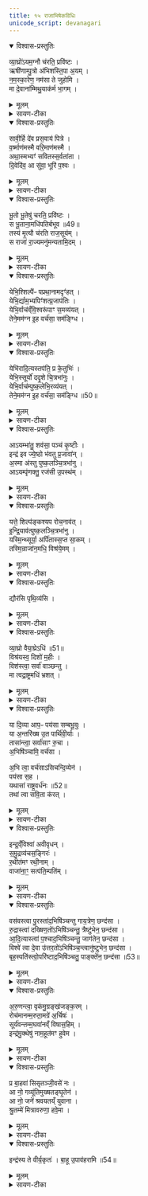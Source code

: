 ```yaml
---
title: १५ राजाभिषेकविधिः
unicode_script: devanagari
---
```


<details open><summary>विश्वास-प्रस्तुतिः</summary>

व्या॒घ्रो॑ऽयम॒ग्नौ च॑रति॒ प्रवि॑ष्टः ।  
ऋषी॑णाम्पु॒त्रो अ॑भिशस्ति॒पा अ॒यम् ।   
न॒म॒स्का॒रेण॒ नम॑सा ते जुहोमि ।  
मा दे॒वाना॑म्मिथु॒याक॑र्म भा॒गम् ।  
</details>

<details><summary>मूलम्</summary>

व्या॒घ्रो॑ऽयम॒ग्नौ च॑रति॒ प्रवि॑ष्टः ।  
ऋषी॑णाम्पु॒त्रो अ॑भिशस्ति॒पा अ॒यम् ।   
न॒म॒स्का॒रेण॒ नम॑सा ते जुहोमि ।  
मा दे॒वाना॑म्मिथु॒याक॑र्म भा॒गम् ।  
</details>

<details><summary>सायण-टीका</summary>

(SB) 1चतुर्दशेऽप्तोर्यामोऽभिहितः । अथ पञ्चदशषोडशसप्तदशेष्वनुवाकेषु यज्ञसंयुक्तालौकिको राजाभिषेकोऽभिधीयते । तत्रास्मिन्ननुवाके तावदादौ होममन्त्रा उच्यन्ते । कल्पः - 'व्याघ्रोऽयमग्नाविति सप्ताहुतीर्हुत्वा' इति । तत्र प्रथमामृचमाह - अयमभिषेकार्हो राजाऽस्मिन्नाहुत्याधारेऽग्नौ प्रविष्टो व्याघ्रवदप्रधृष्यो भूत्वा लोके चरति । सोऽयमृषीणामृत्विजां पुत्रः, अभिषेकसंस्कारेण तैरुत्पादितत्वात् । अभिशस्तिपाः पापेभ्यः पाता रक्षिता भवत्विति शेषः । हेऽग्ने ते तव नमस्कारेण यूक्तोऽहं नमसा उपनतेन हविषा जुहोमि । देवानां भागं मिथुया कर्म यथा मिथ्या भवति तथा वयं मा कर्ष्म किंतु सत्यमेव कुर्म इत्यर्थः ॥
</details>

<details open><summary>विश्वास-प्रस्तुतिः</summary>

सावी॒र्हि दे॑व प्रस॒वाय॑ पित्रे ।   
व॒र्ष्माण॑मस्मै वरि॒माण॑मस्मै ।  
अथा॒स्मभ्यꣳ॑ सवितस्स॒र्वता॑ता ।  
दि॒वेदि॑व॒ आ सु॑वा॒ भूरि॑ प॒श्वः ।  
</details>

<details><summary>मूलम्</summary>

सावी॒र्हि दे॑व प्रस॒वाय॑ पित्रे ।   
व॒र्ष्माण॑मस्मै वरि॒माण॑मस्मै ।  
अथा॒स्मभ्यꣳ॑ सवितस्स॒र्वता॑ता ।  
दि॒वेदि॑व॒ आ सु॑वा॒ भूरि॑ प॒श्वः ।  
</details>

<details><summary>सायण-टीका</summary>

2अथ द्वितीयामाह - हे देव प्रसवाय प्रजानां प्रेरकाय पित्रे पालकायास्मै राज्ञे वर्ष्माणं सावीर्हि सर्वथा प्रेरय । अस्य राज्ञो देहो यथा सर्वान्पालयति तथा त्वमनुगृहाणेत्यर्थः । किं चास्मै राज्ञे वरिमाणमुरुत्वं राज्यविस्तारं सावीः प्रेरय अनुजानीहि । अथ अनन्तरं हे सवितः सर्वे देवास्तायन्ते विस्तीर्यन्त एष्विति सर्वताता ये यज्ञास्तेषु सर्वताता अस्मभ्यमस्मदर्थं भूरिपश्वः भृरीन्बहुलान्पशून् आसुव सर्वतः प्रेरय ॥
</details>

<details open><summary>विश्वास-प्रस्तुतिः</summary>

भू॒तो भू॒तेषु॑ चरति॒ प्रवि॑ष्टः ।  
स भू॒ताना॒मधि॑पतिर्बभूव ॥49॥  
तस्य॑ मृ॒त्यौ च॑रति राज॒सूय॑म् ।   
स राजा॑ रा॒ज्यमनु॑मन्यतामि॒दम् ।
</details>

<details><summary>मूलम्</summary>

भू॒तो भू॒तेषु॑ चरति॒ प्रवि॑ष्टः ।  
स भू॒ताना॒मधि॑पतिर्बभूव ॥49॥  
तस्य॑ मृ॒त्यौ च॑रति राज॒सूय॑म् ।   
स राजा॑ रा॒ज्यमनु॑मन्यतामि॒दम् ।
</details>

<details><summary>सायण-टीका</summary>

3अथ तृतीयामाह - भूतेषु प्राणिजातेषु मध्ये प्रविष्टोऽयं भूतः स्वयमुद्भूतश्चरति सर्वनियामकत्वेन प्रवर्तते । अत एव भूतानां प्राणिनां सर्वेषामधिपतिः स्वामी बभूव । तस्य राज्ञो मृत्यौ दुष्टशिक्षारूपमरणनिमित्तभूते सति राजसूयं चरति । राजा सूयतेऽभिषिच्यतेऽस्मिन्कर्मणीति राजसूयाख्यमिममभिषेकमिदं कर्म च दुष्टशिक्षार्थं प्रवर्तत इत्यर्थः । सोऽभिषिक्तो राजा राज्यमिदमनुमन्यतां दुष्टशिक्षाशिष्टपरिपालनरूपं यद्राजकृत्यं तदङ्गीकरोतु ॥
</details>

<details open><summary>विश्वास-प्रस्तुतिः</summary>

येभि॒श्शिल्पै॑ᳶ पप्रथा॒नामदृꣳ॑हत् ।  
येभि॒र्द्याम॒भ्यपिꣳ॑शत्प्र॒जाप॑तिः ।  
येभि॒र्वाच॑व्ँवि॒श्वरू॑पाꣳ स॒मव्य॑यत् ।  
तेने॒मम॑ग्न इ॒ह वर्च॑सा॒ सम॑ङ्ग्धि ।  
</details>

<details><summary>मूलम्</summary>

येभि॒श्शिल्पै॑ᳶ पप्रथा॒नामदृꣳ॑हत् ।  
येभि॒र्द्याम॒भ्यपिꣳ॑शत्प्र॒जाप॑तिः ।  
येभि॒र्वाच॑व्ँवि॒श्वरू॑पाꣳ स॒मव्य॑यत् ।  
तेने॒मम॑ग्न इ॒ह वर्च॑सा॒ सम॑ङ्ग्धि ।  
</details>

<details><summary>सायण-टीका</summary>

4अथ चतुर्थीमाह - प्रजापतिर्येभिः शिल्पैः कौशलैः पप्रथानां विस्तारयुक्तामिमां पृथिवीमदृंहत् दृढीकृतवान्, तथा येभिः कर्मकौशलैर्द्यां द्युलोकमभ्यपिंशत् अभितश्चन्द्रतारकादिभिः सुरूपामकरोत्, तथा येभिर्यैः कर्मकौशलैर्वाचमिमामुच्चार्यमाणां विश्वरूपां नानापदार्थवाचकत्वेनानेकरूपां समव्ययत् सम्यक्संपादितवान्, तेन तथाविधकौशलजातेन वर्चसा तद्योगेन बलेन च हेऽग्ने इमं राजानमिह लोके समङ्ग्धि समर्थं कुरु, तथाविधसामर्थ्येन संयोजयेत्यर्थः ॥
</details>

<details open><summary>विश्वास-प्रस्तुतिः</summary>

येभि॑रादि॒त्यस्तप॑ति॒ प्र के॒तुभिः॑ ।  
येभि॒स्सूर्यो॑ ददृ॒शे चि॒त्रभा॑नुः ।   
येभि॒र्वाच॑म्पुष्क॒लेभि॒रव्य॑यत् ।  
तेने॒मम॑ग्न इ॒ह वर्च॑सा॒ सम॑ङ्ग्धि ॥50॥  
</details>

<details><summary>मूलम्</summary>

येभि॑रादि॒त्यस्तप॑ति॒ प्र के॒तुभिः॑ ।  
येभि॒स्सूर्यो॑ ददृ॒शे चि॒त्रभा॑नुः ।   
येभि॒र्वाच॑म्पुष्क॒लेभि॒रव्य॑यत् ।  
तेने॒मम॑ग्न इ॒ह वर्च॑सा॒ सम॑ङ्ग्धि ॥50॥  
</details>

<details><summary>सायण-टीका</summary>

5अथ पञ्चमीमाह - येभिः प्रकेतुभिः प्रकृष्टतेजोविशेषैरयमादित्यः सर्वत्र तापं करोति, किंच येभिर्यैस्तेजोविशेषैः सूर्यश्चित्रभानुर्हृदये विचित्ररश्मियुक्तोऽयमिति प्राणिभिर्दृश्यते, येभिर्यैस्तेजोविशेषैः पुष्कलैः संपूर्णैर्वाचं शब्दात्मिकामव्ययत् विविधां परिवृतां सर्वो जन्तुरकरोत् । तेनेत्यादि पूर्ववत् ॥
</details>

<details open><summary>विश्वास-प्रस्तुतिः</summary>

आऽयम्भा॑तु॒ शव॑सा॒ पञ्च॑ कृ॒ष्टीः ।  
इन्द्र॑ इव ज्ये॒ष्ठो भ॑वतु प्र॒जावा॑न् ।  
अ॒स्मा अ॑स्तु पुष्क॒लञ्चि॒त्रभा॑नु ।  
आऽयम्पृ॑णक्तु॒ रज॑सी उ॒पस्थ॑म् ।   
</details>

<details><summary>मूलम्</summary>

आऽयम्भा॑तु॒ शव॑सा॒ पञ्च॑ कृ॒ष्टीः ।  
इन्द्र॑ इव ज्ये॒ष्ठो भ॑वतु प्र॒जावा॑न् ।  
अ॒स्मा अ॑स्तु पुष्क॒लञ्चि॒त्रभा॑नु ।  
आऽयम्पृ॑णक्तु॒ रज॑सी उ॒पस्थ॑म् ।   
</details>

<details><summary>सायण-टीका</summary>

6अथ षष्ठीमाह - अयं राजा शवसा बलेन पञ्च कृष्टीः पञ्चसंख्याकान्मनुष्यान्निषादपञ्चमाब्राह्मणादिवर्णविशेषानाभातु समन्ताद्दीपयतु । किंचायं राजा स्वयमिन्द्र इव ज्येष्ठः प्रशस्यतमः प्रजावान् स्वाधीनप्रजायुक्तो भवतु । अस्मै राज्ञे विद्यमानं सर्ववस्तुजातं पुष्कलं संपूर्णं चित्रभानु विचित्रत्वेन भासमानं स्वस्वकार्यक्षममस्तु । किंचायं राजा रजसी रञ्जनात्मिके द्यावापृथिव्यावुपस्थं तत्समीपस्थितमन्तरिक्षं च आपृणक्तु तेजसा सर्वतः प्राप्नोतु पालयत्वित्यर्थः ॥
</details>

<details open><summary>विश्वास-प्रस्तुतिः</summary>

यत्ते॒ शिल्प॑ङ्कश्यप रोच॒नाव॑त् ।  
इ॒न्द्रि॒याव॑त्पुष्क॒लञ्चि॒त्रभा॑नु ।  
यस्मि॒न्थ्सूर्या॒ अर्पि॑तास्स॒प्त सा॒कम् ।   
तस्मि॒न्राजा॑न॒मधि॒ विश्र॑ये॒मम् ।  
</details>

<details><summary>मूलम्</summary>

यत्ते॒ शिल्प॑ङ्कश्यप रोच॒नाव॑त् ।  
इ॒न्द्रि॒याव॑त्पुष्क॒लञ्चि॒त्रभा॑नु ।  
यस्मि॒न्थ्सूर्या॒ अर्पि॑तास्स॒प्त सा॒कम् ।   
तस्मि॒न्राजा॑न॒मधि॒ विश्र॑ये॒मम् ।  
</details>

<details><summary>सायण-टीका</summary>

7अथ सप्तमीमाह - हे कश्यपाख्य प्रजापते ते तव यच्छिल्पं कर्मकौशलं रोचनावद्दीप्तिमत् इन्द्रियावद्वीर्योपेतं पुष्कलं संपूर्णं चित्रभानु विचित्रत्वेन भासमानम् । किंच यस्मिंस्त्वदीये शिल्पे सप्तसंख्याकाः सूर्याः साकमर्पिताः सहावस्थापिताः । ते च सप्त सूर्या आरण्यकाण्डे 'आरोगो भ्राज' इत्यनुवाके प्रपञ्चिताः । तस्मिन् शिल्पे इमं राजानं अधिविश्रय अधिकत्वेनाश्रितं कुरु ॥
</details>

<details open><summary>विश्वास-प्रस्तुतिः</summary>

द्यौर॑सि पृथि॒व्य॑सि ।
</details>

<details><summary>मूलम्</summary>

द्यौर॑सि पृथि॒व्य॑सि ।
</details>

<details><summary>सायण-टीका</summary>

8कल्पः - 'द्यौरसि पृथिव्यसीति यजमानायतने शार्दूलचर्म प्राचीनग्रीवमुत्तरलोमास्तृणाति, इति । हे शार्दूलचर्म त्वं द्युलोकरूपमसि भूलोकरूपमसि ।
</details>

<details open><summary>विश्वास-प्रस्तुतिः</summary>

व्या॒घ्रो वैया॒घ्रेऽधि॑ ॥51॥  
विश्र॑यस्व॒ दिशो॑ म॒हीः ।  
विश॑स्त्वा॒ सर्वा॑ वाञ्छन्तु ।  
मा त्वद्रा॒ष्ट्रमधि॑ भ्रशत् ।  
</details>

<details><summary>मूलम्</summary>

व्या॒घ्रो वैया॒घ्रेऽधि॑ ॥51॥  
विश्र॑यस्व॒ दिशो॑ म॒हीः ।  
विश॑स्त्वा॒ सर्वा॑ वाञ्छन्तु ।  
मा त्वद्रा॒ष्ट्रमधि॑ भ्रशत् ।  
</details>

<details><summary>सायण-टीका</summary>

कल्पः - "तस्मिन्राजोपविशति 'व्याघ्रोवैयाघ्रे' इत्यासीनमभिमन्त्रयते" इति । हे राजन्, त्वं व्याध्रवदप्रधृष्यो भूत्वा व्याघ्रसंबन्धिनि चर्मण्यधि उपरिस्थितो महीर्महतीर्दिशः प्राच्यादिका विश्रयस्व विशेषणाश्रितो भव । सर्वा विशः प्रजास्त्वां वाञ्छन्तु कामयन्तु । इदं राष्ट्रं त्वत् माऽधिभ्रशत् त्वत्सकाशाद्भ्रष्टं मा भूत् ॥
</details>

<details open><summary>विश्वास-प्रस्तुतिः</summary>

या दि॒व्या आप॒ᳶ पय॑सा सम्बभू॒वुः ।   
या अ॒न्तरि॑ख्ष उ॒त पार्थि॑वी॒र्याः ।  
तासा॑न्त्वा॒ सर्वा॑साꣳ रु॒चा ।   
अ॒भिषि॑ञ्चामि॒ वर्च॑सा ।   

अ॒भि त्वा॒ वर्च॑साऽसिचन्दि॒व्येन॑ ।  
पय॑सा स॒ह ।   
यथासा॑ राष्ट्र॒वर्ध॑नः ॥52॥   
तथा॑ त्वा सवि॒ता क॑रत् ।  
</details>

<details><summary>मूलम्</summary>

या दि॒व्या आप॒ᳶ पय॑सा सम्बभू॒वुः ।   
या अ॒न्तरि॑ख्ष उ॒त पार्थि॑वी॒र्याः ।  
तासा॑न्त्वा॒ सर्वा॑साꣳ रु॒चा ।   
अ॒भिषि॑ञ्चामि॒ वर्च॑सा ।   

अ॒भि त्वा॒ वर्च॑साऽसिचन्दि॒व्येन॑ ।  
पय॑सा स॒ह ।   
यथासा॑ राष्ट्र॒वर्ध॑नः ॥52॥   
तथा॑ त्वा सवि॒ता क॑रत् ।  
</details>

<details><summary>सायण-टीका</summary>

9कल्पः - "अथैनं तोक्मावास्ताभिर्दूर्वावास्ताभिर्वाऽद्भिरभिषिञ्चति 'या दिव्या आपः' इति प्रतिपद्यापाङ्क्तात्" इति । यास्वप्सु तोक्मानि व्रीह्यङ्कुराण्यवास्तानि प्रक्षिप्तानि ता आपस्तोक्मावास्ता एवं दूर्वावास्ता अपि । दिव्या दिवि भवा आपो याः पयसा क्षीरेण सह संबभूवुः । अन्तरिक्षे याः संबभूवुः । उत अपिच पार्थिवीः पृथिव्यामुत्पन्ना या आपस्तासां सर्वासां रुचा दीप्त्या वर्चसा बलेन हे राजंस्त्वामभिषिञ्चामि ।  

पयसा दिव्येन सह वर्चसा बलेन त्वामभितः सिचं सर्वतः सिक्तं करोमि । यथा लोके सविता स्वयं राष्ट्रवर्धन आस तथा त्वामपि राष्ट्रवर्धनं करोतु ।
</details>

<details open><summary>विश्वास-प्रस्तुतिः</summary>

इन्द्र॒व्ँविश्वा॑ अवीवृधन् ।  
स॒मु॒द्रव्य॑चस॒ङ्गिरः॑ ।  
र॒थीत॑मꣳ रथी॒नाम् ।  
वाजा॑ना॒ꣳ॒ सत्प॑ति॒म्पति॑म् ।
</details>

<details><summary>मूलम्</summary>

इन्द्र॒व्ँविश्वा॑ अवीवृधन् ।  
स॒मु॒द्रव्य॑चस॒ङ्गिरः॑ ।  
र॒थीत॑मꣳ रथी॒नाम् ।  
वाजा॑ना॒ꣳ॒ सत्प॑ति॒म्पति॑म् ।
</details>

<details><summary>सायण-टीका</summary>

विश्वा गिरः सर्वाः स्तुतिरूपा वाचस्त्वामवीवृधन् वर्धितवत्यः । कीदृशं त्वाम्? इद्रं परमैश्वर्ययुक्तं समुद्रव्यचसं समुद्रवद्व्यापिनं रथीनां रथीतमम् रथयुक्तानां राज्ञां मध्येऽतिशयेन रथस्वामिनं वाजानामन्नानां पतिं पालकं तथा सत्पतिं सन्मार्गवर्तिनां फालकम् ।
</details>

<details open><summary>विश्वास-प्रस्तुतिः</summary>

वस॑वस्त्वा पु॒रस्ता॑द॒भिषि॑ञ्चन्तु गाय॒त्रेण॒ छन्द॑सा ।  
रु॒द्रास्त्वा॑ दख्षिण॒तो॑ऽभिषि॑ञ्चन्तु॒ त्रैष्टु॑भेन॒ छन्द॑सा ।  
आ॒दि॒त्यास्त्वा॑ प॒श्चाद॒भिषि॑ञ्चन्तु॒ जाग॑तेन॒ छन्द॑सा ।  
विश्वे॑ त्वा दे॒वा उ॑त्तर॒तो॑ऽभिषि॑ञ्च॒न्त्वानु॑ष्टुभेन॒ छन्द॑सा ।  
बृह॒स्पति॑स्त्वो॒परि॑ष्टाद॒भिषि॑ञ्चतु॒ पाङ्क्ते॑न॒ छन्द॑सा ॥53॥   
</details>

<details><summary>मूलम्</summary>

वस॑वस्त्वा पु॒रस्ता॑द॒भिषि॑ञ्चन्तु गाय॒त्रेण॒ छन्द॑सा ।  
रु॒द्रास्त्वा॑ दख्षिण॒तो॑ऽभिषि॑ञ्चन्तु॒ त्रैष्टु॑भेन॒ छन्द॑सा ।  
आ॒दि॒त्यास्त्वा॑ प॒श्चाद॒भिषि॑ञ्चन्तु॒ जाग॑तेन॒ छन्द॑सा ।  
विश्वे॑ त्वा दे॒वा उ॑त्तर॒तो॑ऽभिषि॑ञ्च॒न्त्वानु॑ष्टुभेन॒ छन्द॑सा ।  
बृह॒स्पति॑स्त्वो॒परि॑ष्टाद॒भिषि॑ञ्चतु॒ पाङ्क्ते॑न॒ छन्द॑सा ॥53॥   
</details>

<details><summary>सायण-टीका</summary>

हे राजन् त्वां पुरस्तात्पूर्वस्यां दिशि गायत्रच्छन्दोभिमानिदेवेन सह वसवोऽभिषिञ्चन्तु । एवं रुद्रास्त्वेत्यादिवाक्येष्वपि योजनीयम् ॥
</details>

<details open><summary>विश्वास-प्रस्तुतिः</summary>

अ॒रु॒णन्त्वा॒ वृक॑मु॒ग्रङ्ख॑जङ्क॒रम् ।  
रोच॑मानम्म॒रुता॒मग्रे॑ अ॒र्चिषः॑ ।  
सूर्य॑वन्तम्म॒घवा॑नव्ँ विषास॒हिम् ।  
इन्द्र॑मु॒क्थेषु॑ नाम॒हूत॑मꣳ हुवेम ।  
</details>

<details><summary>मूलम्</summary>

अ॒रु॒णन्त्वा॒ वृक॑मु॒ग्रङ्ख॑जङ्क॒रम् ।  
रोच॑मानम्म॒रुता॒मग्रे॑ अ॒र्चिषः॑ ।  
सूर्य॑वन्तम्म॒घवा॑नव्ँ विषास॒हिम् ।  
इन्द्र॑मु॒क्थेषु॑ नाम॒हूत॑मꣳ हुवेम ।  
</details>

<details><summary>सायण-टीका</summary>

10कल्पः - 'अरुणं त्वा वृकमित्येनमभिमन्त्र्य' इति । हे राजन् त्वामुक्थ्येषु स्तोत्रेष्विन्द्रं हुवेम इन्द्रत्वेनाह्वयाम इन्द्रनाम्नैव व्यवहराम इत्यर्थः । कीदृशं त्वां? अरुणं उदयकालीनसूर्यसदृशं, वृकं आरण्यमृगवच्छत्रूणां भयहेतुम् । अतएवोग्रं, खजकरं खजः शत्रूणां भर्त्सनं तत्करोतीति खजंकरस्तं, मरुतां देवानामर्चिषः अग्रे रोचमानं, तदीयप्रकाशादप्यधिकेन प्रकाशेन युक्तमित्यर्थः । सूर्यवन्तं उपमानार्थं सूर्योऽस्यास्तीति सूर्यवास्तं, मघवानं अन्नवन्तं, विषवद्वैरिणः सहतेऽभिभवतीति विषासहिस्तं, नामहूतं युद्धेषु शत्रूनतिशयेन तत्तन्नाम्नाऽऽह्वयतीति नामहूतस्तम् ॥
</details>

<details open><summary>विश्वास-प्रस्तुतिः</summary>

प्र बा॒हवा॑ सिसृतञ्जी॒वसे॑ नः ।   
आ नो॒ गव्यू॑तिमुख्षतङ्घृ॒तेन॑ ।   
आ नो॒ जने॑ श्रवयतय्ँ युवाना ।   
श्रु॒तम्मे॑ मित्रावरुणा॒ हवे॒मा ।  
</details>

<details><summary>मूलम्</summary>

प्र बा॒हवा॑ सिसृतञ्जी॒वसे॑ नः ।   
आ नो॒ गव्यू॑तिमुख्षतङ्घृ॒तेन॑ ।   
आ नो॒ जने॑ श्रवयतय्ँ युवाना ।   
श्रु॒तम्मे॑ मित्रावरुणा॒ हवे॒मा ।  
</details>

<details><summary>सायण-टीका</summary>

11कल्पः - 'प्र बाहवेति बाहू प्रसार्य' इति । हे बाहवा उभौ बाहू नोऽस्माकं जीवसे जीवनाय प्रसिसृतं प्रसुतौ भवतम् । नोऽस्माकं गव्यूतिं गोसमूहं घृतेन उक्षतं सिञ्चतम् । युवाना तरुणौ परस्परमिश्रितौ वा युवां नोऽस्मान् जने जनसमूहे आश्रवयतं सर्वत्र प्रख्यापयतम् । हे मित्रावरुणरूपौ बाहू मे मदीयं इमा हव इदमाह्वानं श्रुतं शृणुतम् ॥
</details>

<details open><summary>विश्वास-प्रस्तुतिः</summary>

इन्द्र॑स्य ते वीर्य॒कृतः॑ ।
बा॒हू उ॒पाव॑हरामि ॥54॥  
</details>

<details><summary>मूलम्</summary>

इन्द्र॑स्य ते वीर्य॒कृतः॑ ।
बा॒हू उ॒पाव॑हरामि ॥54॥  
</details>

<details><summary>सायण-टीका</summary>

12कल्पः - 'इन्द्रस्य ते वीर्यकृत इत्युपाहरति' इति । हे राजन् वीर्यकृतः पराक्रमकारिण इन्द्रस्य परमैश्वर्ययुक्तस्य ते तव प्रसृतौ बाहू उपावहरामि पुनः संकुचितौ करोमि ॥

अत्र विनियोगसंग्रहः-   
व्याघ्रो राजाभिषेकाय जुडुयात्सप्तमन्त्रकैः ।  
द्यौर्व्याघ्रचर्म संस्तीर्य तत्स्थं व्याघ्रोऽभिमन्त्रयेत् ॥  
अभिषिञ्चेदष्टभिर्वा, अरुणं मन्त्रयेत्तथा ॥ १ ॥  

प्र बाहवा प्रसारः स्यादिद्रोपावहरेदुभौ ।  
अनुवाके पञ्चदशे प्रोक्ता मन्त्रास्तु विंशतिः ॥ २ ॥  

इति श्रीमत्सायणाचार्यविरचिते माधवीये वेदार्थप्रकाशे कृष्णयजुर्वेदीयतैत्तिरीयब्राह्मणभाष्ये द्वितीयाष्टके सप्तमप्रपाठके पञ्चदशोऽनुवाकः ॥  

</details>

